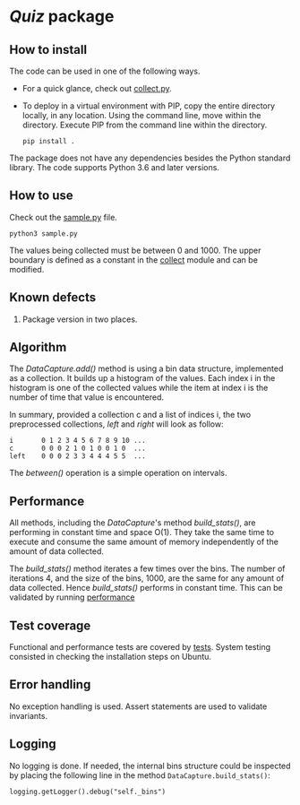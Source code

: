 # _Quiz_ package

## How to install 
The code can be used in one of the following ways.
* For a quick glance, check out [collect.py](quiz/collect.py).  
* To deploy in a virtual environment with PIP, copy the entire directory locally, in any location. 
Using the command line, move within the directory.
Execute PIP from the command line within the directory.

    `pip install .`
    
The package does not have any dependencies besides the Python standard library.
The code supports Python 3.6 and later versions.

## How to use
Check out the [sample.py](sample.py) file. 

    python3 sample.py

The values being collected must be between 0 and 1000. 
The upper boundary is defined as a constant in the [collect](quiz/collect.py) module and 
can be modified.

## Known defects
1. Package version in two places. 

## Algorithm
The _DataCapture.add()_ method is using a bin data structure, implemented as a 
collection. It builds up a histogram of the values. Each index i in the histogram is
one of the collected values while the item at index i is the number of time
that value is encountered.

In summary, provided a collection c and a list of indices i, the two preprocessed 
collections, _left_ and _right_ will look as follow:

```
i       0 1 2 3 4 5 6 7 8 9 10 ...
c       0 0 0 2 1 0 1 0 0 1 0  ...
left    0 0 0 2 3 3 4 4 4 5 5  ...
```

The _between()_ operation is a simple operation on intervals.

## Performance
All methods, including the _DataCapture_'s method _build_stats()_, are performing 
in constant time and space O(1). They take the same time to execute and 
consume the same amount of memory independently of the amount of data collected.

The _build_stats()_ method iterates a few times over the bins.
The number of iterations 4, and the size of the bins, 1000, are 
the same for any amount of data collected. Hence _build_stats()_ performs 
in constant time. This can be validated by running 
[performance](performance.py)

## Test coverage
Functional and performance tests are covered by [tests](tests). System testing consisted 
in checking the installation steps on Ubuntu.

## Error handling
No exception handling is used. Assert statements are used to validate invariants. 

## Logging
No logging is done. If needed, the 
internal bins structure could be inspected by placing the following line in the method 
`DataCapture.build_stats()`:

    logging.getLogger().debug("self._bins")
    
